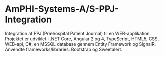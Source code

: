 # AmPHI-Systems-A/S-PPJ-Integration

Integration af PPJ (Præhospital Patient Journal) til en WEB-applikation.
Projektet er udviklet i .NET Core, Angular 2 og 4, TypeScript, HTML5, CSS, WEB-api, C#, en MSSQL database gennem Entity Framework og SignalR.
Anvendte frameworks/libraries: Bootstrap og Sweetalert.
